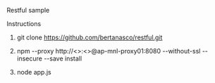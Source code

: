 Restful sample

Instructions

1. git clone https://github.com/bertanasco/restful.git

2. npm --proxy http://<<username>>:<<password>>@ap-mnl-proxy01:8080 --without-ssl --insecure --save install

3. node app.js